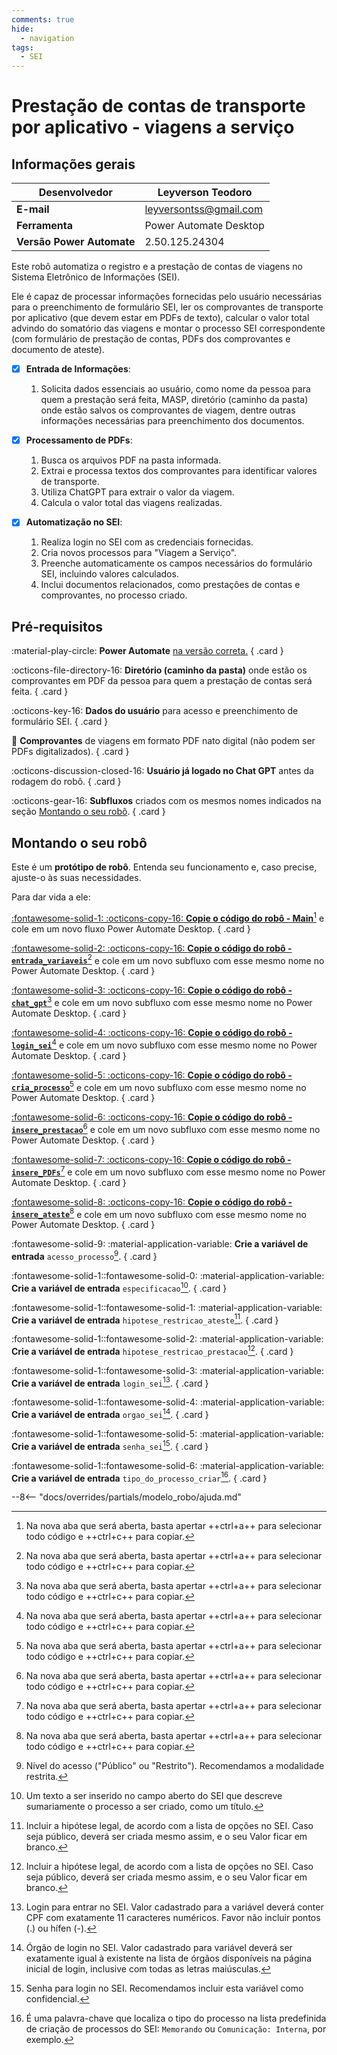 ```yaml
---
comments: true
hide:
  - navigation
tags:
  - SEI
---
```


# Prestação de contas de transporte por aplicativo - viagens a serviço

## Informações gerais

| **Desenvolvedor**| Leyverson Teodoro  |
| ----------- | ------------------------------------ |
| **E-mail**       | leyversontss@gmail.com |
| **Ferramenta**    | Power Automate Desktop |
| **Versão Power Automate**    | 2.50.125.24304 |

Este robô automatiza o registro e a prestação de contas de viagens no Sistema Eletrônico de Informações (SEI). 

Ele é capaz de processar informações fornecidas pelo usuário necessárias para o preenchimento de formulário SEI,  ler os comprovantes de transporte por aplicativo (que devem estar em PDFs de texto), calcular o valor total advindo do somatório das viagens e montar o processo SEI correspondente (com formulário de prestação de contas, PDFs dos comprovantes e documento de ateste). 


- [x] **Entrada de Informações**: 
  1. Solicita dados essenciais ao usuário, como nome da pessoa para quem a prestação será feita, MASP, diretório (caminho da pasta) onde estão salvos os comprovantes de viagem, dentre outras informações necessárias para preenchimento dos documentos.

- [x] **Processamento de PDFs**:  
  1. Busca os arquivos PDF na pasta informada.
  2. Extrai e processa textos dos comprovantes para identificar valores de transporte.
  3. Utiliza ChatGPT para extrair o valor da viagem.
  4. Calcula o valor total das viagens realizadas.

- [x] **Automatização no SEI**:
  1. Realiza login no SEI com as credenciais fornecidas.
  2. Cria novos processos para "Viagem a Serviço".
  3. Preenche automaticamente os campos necessários do formulário SEI, incluindo valores calculados.
  4. Inclui documentos relacionados, como prestações de contas e comprovantes, no processo criado.


## Pré-requisitos

<div class="grid" markdown>

:material-play-circle: __Power Automate__ [na versão correta.](#informacoes-gerais)
{ .card }

:octicons-file-directory-16: __Diretório (caminho da pasta)__ onde estão os comprovantes em PDF da pessoa para quem a prestação de contas será feita.
{ .card }

:octicons-key-16: __Dados do usuário__ para acesso e preenchimento de formulário SEI.
{ .card }

:page_facing_up: __Comprovantes__ de viagens em formato PDF nato digital (não podem ser PDFs digitalizados).
{ .card }

:octicons-discussion-closed-16: __Usuário já logado no Chat GPT__ antes da rodagem do robô.
{ .card }

:octicons-gear-16: __Subfluxos__ criados com os mesmos nomes indicados na seção [Montando o seu robô](#montando-o-seu-robo).
{ .card }

</div>

## Montando o seu robô

Este é um **protótipo de robô**.
Entenda seu funcionamento e, caso precise, ajuste-o às suas necessidades.

Para dar vida a ele:

<div class="grid" markdown>

[:fontawesome-solid-1: :octicons-copy-16: __Copie o código do robô - Main__](https://raw.githubusercontent.com/automatiza-mg/biblioteca-de-robos/refs/heads/main/robos/site/prestacao_uber/prestacao_uber_main.txt)[^1] e cole em um novo fluxo Power Automate Desktop.
{ .card }

[:fontawesome-solid-2: :octicons-copy-16: __Copie o código do robô - `entrada_variaveis`__](https://raw.githubusercontent.com/automatiza-mg/biblioteca-de-robos/refs/heads/main/robos/site/prestacao_uber/prestacao_uber_entrada_variaveis.txt)[^1] e cole em um novo subfluxo com esse mesmo nome no Power Automate Desktop.
{ .card }

[:fontawesome-solid-3: :octicons-copy-16: __Copie o código do robô - `chat_gpt`__](https://raw.githubusercontent.com/automatiza-mg/biblioteca-de-robos/refs/heads/main/robos/site/prestacao_uber/prestacao_uber_chat_gpt.txt)[^1] e cole em um novo subfluxo com esse mesmo nome no Power Automate Desktop.
{ .card }

[:fontawesome-solid-4: :octicons-copy-16: __Copie o código do robô - `login_sei`__](https://raw.githubusercontent.com/automatiza-mg/biblioteca-de-robos/refs/heads/main/robos/site/login_sei.txt)[^1] e cole em um novo subfluxo com esse mesmo nome no Power Automate Desktop.
{ .card }

[:fontawesome-solid-5: :octicons-copy-16: __Copie o código do robô - `cria_processo`__](https://raw.githubusercontent.com/automatiza-mg/biblioteca-de-robos/refs/heads/main/robos/site/prestacao_uber/prestacao_uber_cria_processo.txt)[^1] e cole em um novo subfluxo com esse mesmo nome no Power Automate Desktop.
{ .card }

[:fontawesome-solid-6: :octicons-copy-16: __Copie o código do robô - `insere_prestacao`__](https://raw.githubusercontent.com/automatiza-mg/biblioteca-de-robos/refs/heads/main/robos/site/prestacao_uber/prestacao_uber_insere_prestacao.txt)[^1] e cole em um novo subfluxo com esse mesmo nome no Power Automate Desktop.
{ .card }

[:fontawesome-solid-7: :octicons-copy-16: __Copie o código do robô - `insere_PDFs`__](https://raw.githubusercontent.com/automatiza-mg/biblioteca-de-robos/refs/heads/main/robos/site/prestacao_uber/prestacao_uber_insere_PDFs.txt)[^1] e cole em um novo subfluxo com esse mesmo nome no Power Automate Desktop.
{ .card }

[:fontawesome-solid-8: :octicons-copy-16: __Copie o código do robô - `insere_ateste`__](https://raw.githubusercontent.com/automatiza-mg/biblioteca-de-robos/refs/heads/main/robos/site/prestacao_uber/prestacao_uber_insere_ateste.txt)[^1] e cole em um novo subfluxo com esse mesmo nome no Power Automate Desktop.
{ .card }

:fontawesome-solid-9: :material-application-variable: __Crie a variável de entrada__ `acesso_processo`[^2].
{ .card }

:fontawesome-solid-1::fontawesome-solid-0: :material-application-variable: __Crie a variável de entrada__ `especificacao`[^3].
{ .card }

:fontawesome-solid-1::fontawesome-solid-1: :material-application-variable: __Crie a variável de entrada__ `hipotese_restricao_ateste`[^4].
{ .card }

:fontawesome-solid-1::fontawesome-solid-2: :material-application-variable: __Crie a variável de entrada__ `hipotese_restricao_prestacao`[^4].
{ .card }

:fontawesome-solid-1::fontawesome-solid-3: :material-application-variable: __Crie a variável de entrada__ `login_sei`[^5].
{ .card }

:fontawesome-solid-1::fontawesome-solid-4: :material-application-variable: __Crie a variável de entrada__ `orgao_sei`[^6].
{ .card }

:fontawesome-solid-1::fontawesome-solid-5: :material-application-variable: __Crie a variável de entrada__ `senha_sei`[^7].
{ .card }

:fontawesome-solid-1::fontawesome-solid-6: :material-application-variable: __Crie a variável de entrada__ `tipo_do_processo_criar`[^8].
{ .card }

</div>

--8<-- "docs/overrides/partials/modelo_robo/ajuda.md"

[^1]: Na nova aba que será aberta, basta apertar ++ctrl+a++ para selecionar todo código e ++ctrl+c++ para copiar.
[^2]: Nível do acesso ("Público" ou "Restrito"). Recomendamos a modalidade restrita.
[^3]: Um texto a ser inserido no campo aberto do SEI que descreve sumariamente o processo a ser criado, como um título.
[^4]: Incluir a hipótese legal, de acordo com a lista de opções no SEI. Caso seja público, deverá ser criada mesmo assim, e o seu Valor ficar em branco.
[^5]: Login para entrar no SEI. Valor cadastrado para a variável deverá conter CPF com exatamente 11 caracteres numéricos. Favor não incluir pontos (.) ou hífen (-).
[^6]: Órgão de login no SEI. Valor cadastrado para variável deverá ser exatamente igual à existente na lista de órgãos disponíveis na página inicial de login, inclusive com todas as letras maiúsculas.
[^7]: Senha para login no SEI. Recomendamos incluir esta variável como confidencial.
[^8]: É uma palavra-chave que localiza o tipo do processo na lista predefinida de criação de processos do SEI: `Memorando` ou `Comunicação: Interna`, por exemplo.
